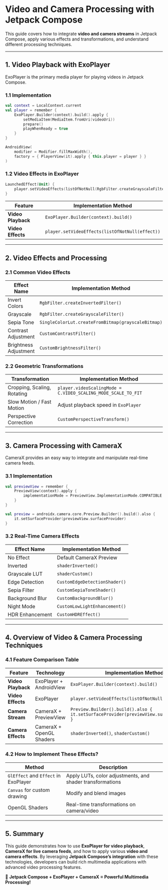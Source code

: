 # **Video and Camera Processing with Jetpack Compose**

This guide covers how to integrate **video and camera streams** in Jetpack Compose, apply various effects and transformations, and understand different processing techniques.

---

## **1. Video Playback with ExoPlayer**
ExoPlayer is the primary media player for playing videos in Jetpack Compose.

### **1.1 Implementation**
```kotlin
val context = LocalContext.current
val player = remember {
    ExoPlayer.Builder(context).build().apply {
        setMediaItem(MediaItem.fromUri(videoUri))
        prepare()
        playWhenReady = true
    }
}

AndroidView(
    modifier = Modifier.fillMaxWidth(),
    factory = { PlayerView(it).apply { this.player = player } }
)
```

### **1.2 Video Effects in ExoPlayer**
```kotlin
LaunchedEffect(Unit) {
    player.setVideoEffects(listOfNotNull(RgbFilter.createGrayscaleFilter()))
}
```

| Feature | Implementation Method |
|---------|-----------------------|
| **Video Playback** | `ExoPlayer.Builder(context).build()` |
| **Video Effects** | `player.setVideoEffects(listOfNotNull(effect))` |

---

## **2. Video Effects and Processing**

### **2.1 Common Video Effects**
| Effect Name | Implementation Method |
|------------|----------------------|
| Invert Colors | `RgbFilter.createInvertedFilter()` |
| Grayscale | `RgbFilter.createGrayscaleFilter()` |
| Sepia Tone | `SingleColorLut.createFromBitmap(grayscaleBitmap)` |
| Contrast Adjustment | `CustomContrastFilter()` |
| Brightness Adjustment | `CustomBrightnessFilter()` |

### **2.2 Geometric Transformations**
| Transformation | Implementation Method |
|---------------|----------------------|
| Cropping, Scaling, Rotating | `player.videoScalingMode = C.VIDEO_SCALING_MODE_SCALE_TO_FIT` |
| Slow Motion / Fast Motion | Adjust playback speed in `ExoPlayer` |
| Perspective Correction | `CustomPerspectiveTransform()` |

---

## **3. Camera Processing with CameraX**
CameraX provides an easy way to integrate and manipulate real-time camera feeds.

### **3.1 Implementation**
```kotlin
val previewView = remember {
    PreviewView(context).apply {
        implementationMode = PreviewView.ImplementationMode.COMPATIBLE
    }
}
```
```kotlin
val preview = androidx.camera.core.Preview.Builder().build().also {
    it.setSurfaceProvider(previewView.surfaceProvider)
}
```

### **3.2 Real-Time Camera Effects**
| Effect Name | Implementation Method |
|------------|----------------------|
| No Effect | Default CameraX Preview |
| Inverted | `shaderInverted()` |
| Grayscale LUT | `shaderCustom()` |
| Edge Detection | `CustomEdgeDetectionShader()` |
| Sepia Filter | `CustomSepiaToneShader()` |
| Background Blur | `CustomBackgroundBlur()` |
| Night Mode | `CustomLowLightEnhancement()` |
| HDR Enhancement | `CustomHDREffect()` |

---

## **4. Overview of Video & Camera Processing Techniques**

### **4.1 Feature Comparison Table**
| Feature | Technology | Implementation Method | Example Code |
|---------|------------|----------------------|--------------|
| **Video Playback** | ExoPlayer + AndroidView | `ExoPlayer.Builder(context).build()` | `PlayerView(it).apply { this.player = player }` |
| **Video Effects** | ExoPlayer | `player.setVideoEffects(listOfNotNull(effect))` | `player.setVideoEffects(listOfNotNull(RgbFilter.createGrayscaleFilter()))` |
| **Camera Stream** | CameraX + PreviewView | `Preview.Builder().build().also { it.setSurfaceProvider(previewView.surfaceProvider) }` | `preview.setSurfaceProvider(previewView.surfaceProvider)` |
| **Camera Effects** | CameraX + OpenGL Shaders | `shaderInverted()`, `shaderCustom()` | `player.setVideoEffects(listOfNotNull(shaderInverted()))` |

### **4.2 How to Implement These Effects?**
| Method | Description |
|--------|------------|
| `GlEffect` and `Effect` in ExoPlayer | Apply LUTs, color adjustments, and shader transformations |
| `Canvas` for custom drawing | Modify and blend images |
| OpenGL Shaders | Real-time transformations on camera/video |

---

## **5. Summary**
This guide demonstrates how to use **ExoPlayer for video playback**, **CameraX for live camera feeds**, and how to apply various **video and camera effects**. By leveraging **Jetpack Compose’s integration** with these technologies, developers can build rich multimedia applications with advanced video processing features.

🚀 **Jetpack Compose + ExoPlayer + CameraX = Powerful Multimedia Processing!**

